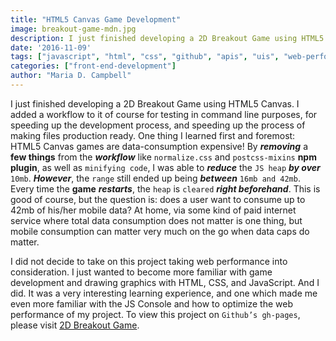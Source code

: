 ```yaml
---
title: "HTML5 Canvas Game Development"
image: breakout-game-mdn.jpg
description: I just finished developing a 2D Breakout Game using HTML5 Canvas.
date: '2016-11-09'
tags: ["javascript", "html", "css", "github", "apis", "uis", "web-performance-optimization", "html5-canvas", "js-game-development", "mobile-development"]
categories: ["front-end-development"]
author: "Maria D. Campbell"
---
```


I just finished developing a 2D Breakout Game using HTML5 Canvas. I added a workflow to it of course for testing in command line purposes, for speeding up the development process, and speeding up the process of making files production ready. One thing I learned first and foremost: HTML5 Canvas games are data-consumption expensive! By ***removing*** a **few things** from the ***workflow*** like `normalize.css` and `postcss-mixins` **npm plugin**, as well as `minifying code`, I was able to ***reduce*** the `JS heap` ***by over*** `10mb`. ***However***, the `range` still ended up being ***between*** `16mb and 42mb`. Every time the **game** ***restarts***, the `heap` is `cleared` ***right beforehand***. This is good of course, but the question is: does a user want to consume up to 42mb of his/her mobile data? At home, via some kind of paid internet service where total data consumption does not matter is one thing, but mobile consumption can matter very much on the go when data caps do matter.

I did not decide to take on this project taking web performance into consideration. I just wanted to become more familiar with game development and drawing graphics with HTML, CSS, and JavaScript. And I did. It was a very interesting learning experience, and one which made me even more familiar with the JS Console and how to optimize the web performance of my project. To view this project on `Github’s gh-pages`, please visit [2D Breakout Game](https://interglobalmedia.github.io/2d-breakout-game-mdn/).